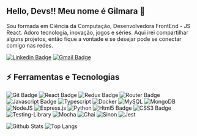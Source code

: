 ## Hello, Devs!! Meu nome é Gilmara 👋 



Sou formada em Ciência da Computação, Desenvolvedora FrontEnd - JS React. 
Adoro tecnologia, inovação, jogos e séries.
Aqui irei compartilhar alguns projetos, então fique a vontade e se desejar pode se  conectar comigo nas redes.

[![Linkedin Badge](https://img.shields.io/badge/-GilmaraLopes-blue?style=flat-square&logo=Linkedin&logoColor=white&link=https://www.linkedin.com/in/gilmarasoareslopes//)](https://www.linkedin.com/in/gilmarasoareslopes/)
[![Gmail Badge](https://img.shields.io/badge/-gilmaralopes2006@gmail.com-c14438?style=flat-square&logo=Gmail&logoColor=white&link=mailto:gilmaralopes2006@gmail.com)](mailto:gilmaralopes2006@gmail.com)

## ⚡ Ferramentas e Tecnologias

![Git Badge](https://img.shields.io/badge/Git-E34F26?style=for-the-badge&logo=git&logoColor=white) 
![React Badge](https://img.shields.io/badge/React-20232A?style=for-the-badge&logo=react&logoColor=61DAFB) 
![Redux Badge](https://img.shields.io/badge/Redux-593D88?style=for-the-badge&logo=redux&logoColor=white) 
![Router Badge](https://img.shields.io/badge/React_Router-CA4245?style=for-the-badge&logo=react-router&logoColor=white)  
![Javascript Badge](https://img.shields.io/badge/JavaScript-F7DF1E?style=for-the-badge&logo=javascript&logoColor=black) 
![Typescript](https://img.shields.io/badge/TypeScript-007ACC?style=for-the-badge&logo=typescript&logoColor=white) 
![Docker](https://img.shields.io/badge/docker-%230db7ed.svg?style=for-the-badge&logo=docker&logoColor=white) 
![MySQL](https://img.shields.io/badge/MySQL-00000F?style=for-the-badge&logo=mysql&logoColor=white) 
![MongoDB](https://img.shields.io/badge/MongoDB-%234ea94b.svg?style=for-the-badge&logo=mongodb&logoColor=white) 
![NodeJS](https://img.shields.io/badge/node.js-6DA55F?style=for-the-badge&logo=node.js&logoColor=white) 
![Express.js](https://img.shields.io/badge/express.js-%23404d59.svg?style=for-the-badge&logo=express&logoColor=%2361DAFB) 
![Python](https://img.shields.io/badge/Python-3776AB?style=for-the-badge&logo=python&logoColor=white) 
![Html5 Badge](https://img.shields.io/badge/HTML5-E34F26?style=for-the-badge&logo=html5&logoColor=white) 
![CSS3 Badge](https://img.shields.io/badge/CSS3-1572B6?style=for-the-badge&logo=css3&logoColor=white) 
![Testing-Library](https://img.shields.io/badge/-TestingLibrary-%23E33332?style=for-the-badge&logo=testing-library&logoColor=white) 
![Mocha](https://img.shields.io/badge/-mocha-%238D6748?style=for-the-badge&logo=mocha&logoColor=white) 
![Chai](https://img.shields.io/badge/chai.js-323330?style=for-the-badge&logo=chai&logoColor=red) 
![Sinon](https://img.shields.io/badge/sinon.js-323330?style=for-the-badge&logo=sinon) 
![Jest](https://img.shields.io/badge/-jest-%23C21325?style=for-the-badge&logo=jest&logoColor=white)

![Github Stats](https://github-readme-stats.vercel.app/api?username=gilmaralopes&count_private=true&show_icons=true&include_all_commits=true)
![Top Langs](https://github-readme-stats.vercel.app/api/top-langs/?username=gilmaralopes&hide=TeX&layout=compact)

